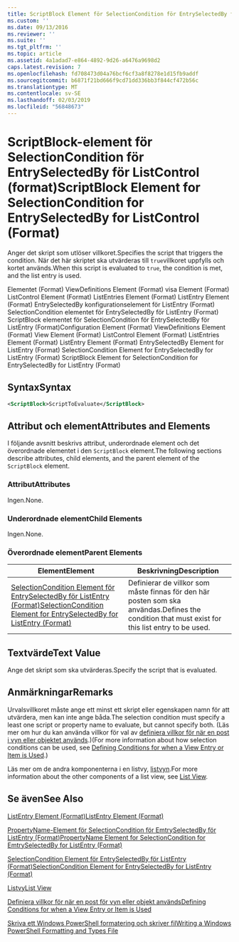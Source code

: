 ```yaml
---
title: ScriptBlock Element för SelectionCondition för EntrySelectedBy för ListControl (Format) | Microsoft Docs
ms.custom: ''
ms.date: 09/13/2016
ms.reviewer: ''
ms.suite: ''
ms.tgt_pltfrm: ''
ms.topic: article
ms.assetid: 4a1adad7-e864-4892-9d26-a6476a9698d2
caps.latest.revision: 7
ms.openlocfilehash: fd708473d04a76bcf6cf3a8f8278e1d15fb9addf
ms.sourcegitcommit: b6871f21bd666f9cd71dd336bb3f844cf472b56c
ms.translationtype: MT
ms.contentlocale: sv-SE
ms.lasthandoff: 02/03/2019
ms.locfileid: "56848673"
---
```

# <a name="scriptblock-element-for-selectioncondition-for-entryselectedby-for-listcontrol-format"></a><span data-ttu-id="57774-102">ScriptBlock-element för SelectionCondition för EntrySelectedBy för ListControl (format)</span><span class="sxs-lookup"><span data-stu-id="57774-102">ScriptBlock Element for SelectionCondition for EntrySelectedBy for ListControl (Format)</span></span>

<span data-ttu-id="57774-103">Anger det skript som utlöser villkoret.</span><span class="sxs-lookup"><span data-stu-id="57774-103">Specifies the script that triggers the condition.</span></span> <span data-ttu-id="57774-104">När det här skriptet ska utvärderas till `true`villkoret uppfylls och kortet används.</span><span class="sxs-lookup"><span data-stu-id="57774-104">When this script is evaluated to `true`, the condition is met, and the list entry is used.</span></span>

<span data-ttu-id="57774-105">Elementet (Format) ViewDefinitions Element (Format) visa Element (Format) ListControl Element (Format) ListEntries Element (Format) ListEntry Element (Format) EntrySelectedBy konfigurationselement för ListEntry (Format) SelectionCondition elementet för EntrySelectedBy för ListEntry (Format) ScriptBlock elementet för SelectionCondition för EntrySelectedBy för ListEntry (Format)</span><span class="sxs-lookup"><span data-stu-id="57774-105">Configuration Element (Format) ViewDefinitions Element (Format) View Element (Format) ListControl Element (Format) ListEntries Element (Format) ListEntry Element (Format) EntrySelectedBy Element for ListEntry (Format) SelectionCondition Element for EntrySelectedBy for ListEntry (Format) ScriptBlock Element for SelectionCondition for EntrySelectedBy for ListEntry (Format)</span></span>

## <a name="syntax"></a><span data-ttu-id="57774-106">Syntax</span><span class="sxs-lookup"><span data-stu-id="57774-106">Syntax</span></span>

```xml
<ScriptBlock>ScriptToEvaluate</ScriptBlock>
```

## <a name="attributes-and-elements"></a><span data-ttu-id="57774-107">Attribut och element</span><span class="sxs-lookup"><span data-stu-id="57774-107">Attributes and Elements</span></span>

<span data-ttu-id="57774-108">I följande avsnitt beskrivs attribut, underordnade element och det överordnade elementet i den `ScriptBlock` element.</span><span class="sxs-lookup"><span data-stu-id="57774-108">The following sections describe attributes, child elements, and the parent element of the `ScriptBlock` element.</span></span>

### <a name="attributes"></a><span data-ttu-id="57774-109">Attribut</span><span class="sxs-lookup"><span data-stu-id="57774-109">Attributes</span></span>

<span data-ttu-id="57774-110">Ingen.</span><span class="sxs-lookup"><span data-stu-id="57774-110">None.</span></span>

### <a name="child-elements"></a><span data-ttu-id="57774-111">Underordnade element</span><span class="sxs-lookup"><span data-stu-id="57774-111">Child Elements</span></span>

<span data-ttu-id="57774-112">Ingen.</span><span class="sxs-lookup"><span data-stu-id="57774-112">None.</span></span>

### <a name="parent-elements"></a><span data-ttu-id="57774-113">Överordnade element</span><span class="sxs-lookup"><span data-stu-id="57774-113">Parent Elements</span></span>

|<span data-ttu-id="57774-114">Element</span><span class="sxs-lookup"><span data-stu-id="57774-114">Element</span></span>|<span data-ttu-id="57774-115">Beskrivning</span><span class="sxs-lookup"><span data-stu-id="57774-115">Description</span></span>|
|-------------|-----------------|
|[<span data-ttu-id="57774-116">SelectionCondition Element för EntrySelectedBy för ListEntry (Format)</span><span class="sxs-lookup"><span data-stu-id="57774-116">SelectionCondition Element for EntrySelectedBy for ListEntry (Format)</span></span>](./selectioncondition-element-for-entryselectedby-for-listcontrol-format.md)|<span data-ttu-id="57774-117">Definierar de villkor som måste finnas för den här posten som ska användas.</span><span class="sxs-lookup"><span data-stu-id="57774-117">Defines the condition that must exist for this list entry to be used.</span></span>|

## <a name="text-value"></a><span data-ttu-id="57774-118">Textvärde</span><span class="sxs-lookup"><span data-stu-id="57774-118">Text Value</span></span>

<span data-ttu-id="57774-119">Ange det skript som ska utvärderas.</span><span class="sxs-lookup"><span data-stu-id="57774-119">Specify the script that is evaluated.</span></span>

## <a name="remarks"></a><span data-ttu-id="57774-120">Anmärkningar</span><span class="sxs-lookup"><span data-stu-id="57774-120">Remarks</span></span>

<span data-ttu-id="57774-121">Urvalsvillkoret måste ange ett minst ett skript eller egenskapen namn för att utvärdera, men kan inte ange båda.</span><span class="sxs-lookup"><span data-stu-id="57774-121">The selection condition must specify a least one script or property name to evaluate, but cannot specify both.</span></span> <span data-ttu-id="57774-122">(Läs mer om hur du kan använda villkor för val av [definiera villkor för när en post i vyn eller objektet används](./defining-conditions-for-displaying-data.md).)</span><span class="sxs-lookup"><span data-stu-id="57774-122">(For more information about how selection conditions can be used, see [Defining Conditions for when a View Entry or Item is Used](./defining-conditions-for-displaying-data.md).)</span></span>

<span data-ttu-id="57774-123">Läs mer om de andra komponenterna i en listvy, [listvyn](./creating-a-list-view.md).</span><span class="sxs-lookup"><span data-stu-id="57774-123">For more information about the other components of a list view, see [List View](./creating-a-list-view.md).</span></span>

## <a name="see-also"></a><span data-ttu-id="57774-124">Se även</span><span class="sxs-lookup"><span data-stu-id="57774-124">See Also</span></span>

[<span data-ttu-id="57774-125">ListEntry Element (Format)</span><span class="sxs-lookup"><span data-stu-id="57774-125">ListEntry Element (Format)</span></span>](./listentry-element-for-listcontrol-format.md)

[<span data-ttu-id="57774-126">PropertyName-Element för SelectionCondition för EmtrySelectedBy för ListEntry (Format)</span><span class="sxs-lookup"><span data-stu-id="57774-126">PropertyName Element for SelectionCondition for EmtrySelectedBy for ListEntry (Format)</span></span>](./propertyname-element-for-selectioncondition-for-entryselectedby-for-listcontrol-format.md)

[<span data-ttu-id="57774-127">SelectionCondition Element för EntrySelectedBy för ListEntry (Format)</span><span class="sxs-lookup"><span data-stu-id="57774-127">SelectionCondition Element for EntrySelectedBy for ListEntry (Format)</span></span>](./selectioncondition-element-for-entryselectedby-for-listcontrol-format.md)

[<span data-ttu-id="57774-128">Listvy</span><span class="sxs-lookup"><span data-stu-id="57774-128">List View</span></span>](./creating-a-list-view.md)

[<span data-ttu-id="57774-129">Definiera villkor för när en post för vyn eller objekt används</span><span class="sxs-lookup"><span data-stu-id="57774-129">Defining Conditions for when a View Entry or Item is Used</span></span>](./defining-conditions-for-displaying-data.md)

[<span data-ttu-id="57774-130">Skriva ett Windows PowerShell formatering och skriver fil</span><span class="sxs-lookup"><span data-stu-id="57774-130">Writing a Windows PowerShell Formatting and Types File</span></span>](./writing-a-powershell-formatting-file.md)
